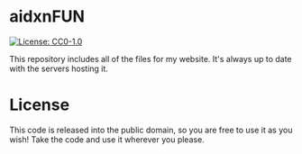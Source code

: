 # aidxnFUN
[![License: CC0-1.0](https://img.shields.io/badge/License-CC0_1.0-lightgrey.svg)](http://creativecommons.org/publicdomain/zero/1.0/)

This repository includes all of the files for my website. It's always up to date with the servers hosting it.

# License
This code is released into the public domain, so you are free to use it as you wish! Take the code and use it wherever you please.